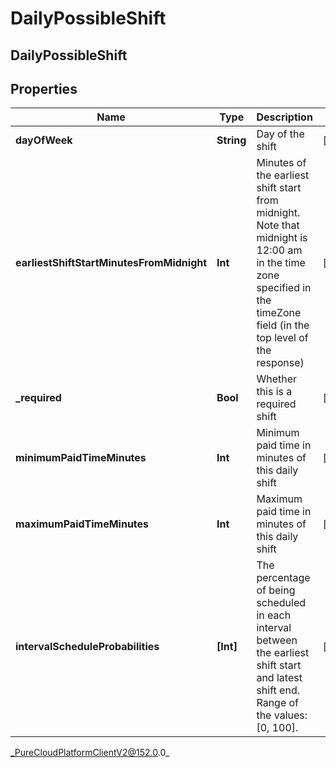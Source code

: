 # DailyPossibleShift

## DailyPossibleShift

## Properties

|Name | Type | Description | Notes|
|------------ | ------------- | ------------- | -------------|
| **dayOfWeek** | **String** | Day of the shift | [optional] |
| **earliestShiftStartMinutesFromMidnight** | **Int** | Minutes of the earliest shift start from midnight. Note that midnight is 12:00 am in the time zone specified in the timeZone field (in the top level of the response) | [optional] |
| **_required** | **Bool** | Whether this is a required shift | [optional] |
| **minimumPaidTimeMinutes** | **Int** | Minimum paid time in minutes of this daily shift | [optional] |
| **maximumPaidTimeMinutes** | **Int** | Maximum paid time in minutes of this daily shift | [optional] |
| **intervalScheduleProbabilities** | **[Int]** | The percentage of being scheduled in each interval between the earliest shift start and latest shift end. Range of the values: [0, 100]. | [optional] |



_PureCloudPlatformClientV2@152.0.0_
